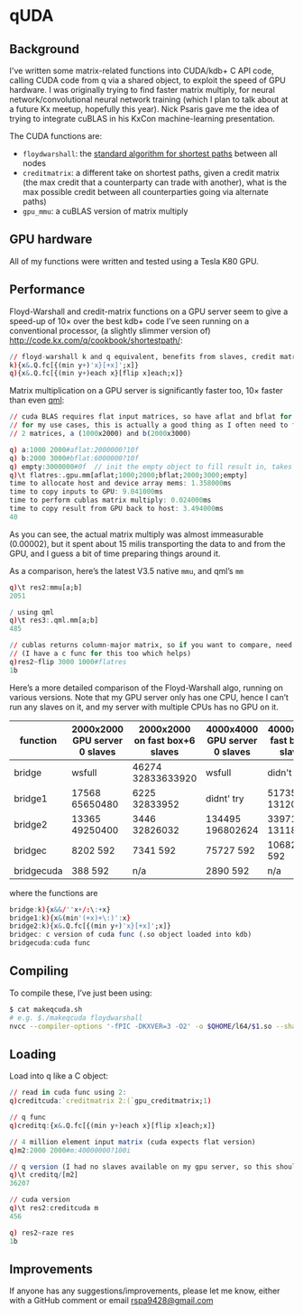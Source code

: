 # qUDA

## Background

I've written some matrix-related functions into CUDA/kdb+ C API code, calling CUDA code from q via a shared object, to exploit the speed of GPU hardware. I was originally trying to find faster matrix multiply, for neural network/convolutional neural network training (which I plan to talk about at a future Kx meetup, hopefully this year). Nick Psaris gave me the idea of trying to integrate cuBLAS in his KxCon machine-learning presentation.

The CUDA functions are:
* `floydwarshall`: the [standard algorithm for shortest paths](https://en.wikipedia.org/wiki/Floyd%E2%80%93Warshall_algorithm) between all nodes
* `creditmatrix`: a different take on shortest paths, given a credit matrix (the max credit that a counterparty can trade with another), what is the max possible credit between all counterparties going via alternate paths)
* `gpu_mmu`: a cuBLAS version of matrix multiply


## GPU hardware

All of my functions were written and tested using a Tesla K80 GPU.


## Performance

Floyd-Warshall and credit-matrix functions on a GPU server seem to give a speed-up of 10&times; over the best kdb+ code I’ve seen running on a conventional processor, (a slightly slimmer version of) http://code.kx.com/q/cookbook/shortestpath/:
```q
// floyd-warshall k and q equivalent, benefits from slaves, credit matrix is very similar   
k){x&.Q.fc[{(min y+)'x}[+x]';x]}
q){x&.Q.fc[{(min y+)each x}[flip x]each;x]}
```
Matrix multiplication on a GPU server is significantly faster too, 10&times; faster than even [qml](https://github.com/zholos/qml):
```q
// cuda BLAS requires flat input matrices, so have aflat and bflat for that input
// for my use cases, this is actually a good thing as I often need to flatten/reshape before/after
// 2 matrices, a (1000x2000) and b(2000x3000) 

q) a:1000 2000#aflat:2000000?10f
q) b:2000 3000#bflat:6000000?10f
q) empty:3000000#0f  // init the empty object to fill result in, takes about 10 millis if you need to do it each time
q)\t flatres:.gpu.mm[aflat;1000;2000;bflat;2000;3000;empty]
time to allocate host and device array mems: 1.358000ms
time to copy inputs to GPU: 9.041000ms
time to perform cublas matrix multiply: 0.024000ms
time to copy result from GPU back to host: 3.494000ms
40
```
As you can see, the actual matrix multiply was almost immeasurable (0.00002), but it spent about 15 milis transporting the data to and from the GPU, and I guess a bit of time preparing things around it.

As a comparison, here’s the latest V3.5 native `mmu`, and qml’s `mm`
```q
q)\t res2:mmu[a;b]
2051

/ using qml
q)\t res3:.qml.mm[a;b]
485

// cublas returns column-major matrix, so if you want to compare, need to reshape/invert 
// (I have a c func for this too which helps)
q)res2~flip 3000 1000#flatres 
1b
```
Here’s a more detailed comparison of the Floyd-Warshall algo, running on various versions. Note that my GPU server only has one CPU, hence I can’t run any slaves on it, and my server with multiple CPUs has no GPU on it. 

| function   | 2000x2000 GPU server 0 slaves | 2000x2000 on fast box+6 slaves | 4000x4000 GPU server 0 slaves | 4000x4000 fast box+6 slaves | 
|------------|-------------------------------|--------------------------------|-------------------------------|-----------------------------| 
| bridge     | wsfull                        | 46274 32833633920              | wsfull                        | didn't try                  | 
| bridge1    | 17568 65650480                | 6225 32833952                  | didnt' try                    | 51735 131203488             | 
| bridge2    | 13365 49250400                | 3446 32826032                  | 134495 196802624              | 33971 131187376             | 
| bridgec    | 8202 592                      | 7341 592                       | 75727 592                     | 106828 592                  | 
| bridgecuda | 388 592                       | n/a                            | 2890 592                      | n/a                         | 

where the functions are
```q
bridge:k){x&&/''x+/:\:+x}
bridge1:k){x&(min'(+x)+\:)':x}
bridge2:k){x&.Q.fc[{(min y+)'x}[+x]';x]}
bridgec: c version of cuda func (.so object loaded into kdb)
bridgecuda:cuda func
```


## Compiling

To compile these, I’ve just been using:
```bash
$ cat makeqcuda.sh
# e.g. $./makeqcuda floydwarshall
nvcc --compiler-options '-fPIC -DKXVER=3 -O2' -o $QHOME/l64/$1.so --shared -lcurand -lcublas $1.cu
```


## Loading

Load into q like a C object:
```q
// read in cuda func using 2:
q)creditcuda:`creditmatrix 2:(`gpu_creditmatrix;1)

// q func
q)creditq:{x&.Q.fc[{(min y+)each x}[flip x]each;x]}

// 4 million element input matrix (cuda expects flat version)
q)m2:2000 2000#m:40000000?100i

// q version (I had no slaves available on my gpu server, so this should be faster)
q)\t creditq/[m2]
36207

// cuda version
q)\t res2:creditcuda m
456

q) res2~raze res
1b
```


## Improvements

If anyone has any suggestions/improvements, please let me know, either with a GitHub comment or email rspa9428@gmail.com
